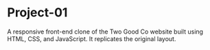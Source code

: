 # Project-01
A responsive front-end clone of the Two Good Co website built using HTML, CSS, and JavaScript. It replicates the original layout.
